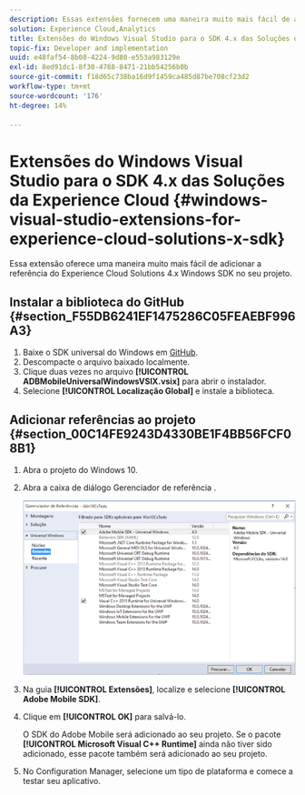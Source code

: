 ```yaml
---
description: Essas extensões fornecem uma maneira muito mais fácil de adicionar a referência do Experience Cloud Solutions 4.x Windows SDK no seu projeto.
solution: Experience Cloud,Analytics
title: Extensões do Windows Visual Studio para o SDK 4.x das Soluções da Experience Cloud
topic-fix: Developer and implementation
uuid: e48faf54-8b08-4224-9d80-e553a983129e
exl-id: 8ed91dc1-8f30-4788-8471-21bb54256b0b
source-git-commit: f18d65c738ba16d9f1459ca485d87be708cf23d2
workflow-type: tm+mt
source-wordcount: '176'
ht-degree: 14%

---
```


# Extensões do Windows Visual Studio para o SDK 4.x das Soluções da Experience Cloud {#windows-visual-studio-extensions-for-experience-cloud-solutions-x-sdk}

Essa extensão oferece uma maneira muito mais fácil de adicionar a referência do Experience Cloud Solutions 4.x Windows SDK no seu projeto.

## Instalar a biblioteca do GitHub {#section_F55DB6241EF1475286C05FEAEBF996A3}

1. Baixe o SDK universal do Windows em [GitHub](https://github.com/Adobe-Marketing-Cloud/mobile-services/releases).
1. Descompacte o arquivo baixado localmente.
1. Clique duas vezes no arquivo **[!UICONTROL ADBMobileUniversalWindowsVSIX.vsix]** para abrir o instalador.
1. Selecione **[!UICONTROL Localização Global]** e instale a biblioteca.

## Adicionar referências ao projeto {#section_00C14FE9243D4330BE1F4BB56FCF08B1}

1. Abra o projeto do Windows 10.
1. Abra a caixa de diálogo Gerenciador de referência .

   ![](assets/ref_manager.png)

1. Na guia **[!UICONTROL Extensões]**, localize e selecione **[!UICONTROL Adobe Mobile SDK]**.
1. Clique em **[!UICONTROL OK]** para salvá-lo.

   O SDK do Adobe Mobile será adicionado ao seu projeto. Se o pacote **[!UICONTROL Microsoft Visual C++ Runtime]** ainda não tiver sido adicionado, esse pacote também será adicionado ao seu projeto.

1. No Configuration Manager, selecione um tipo de plataforma e comece a testar seu aplicativo.
